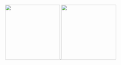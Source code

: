 <br/>
<a href="https://github.com/AVS1508">
  <img height="180em" src="https://github-readme-stats.vercel.app/api?username=luojunhui1&include_all_commits=true&count_private=true&line_height=20&title_color=7A7ADB&icon_color=2234AE&text_color=D3D3D3&bg_color=0,000000,130F40"" />
  <img height="180em" src="https://github-readme-stats.vercel.app/api/top-langs/?username=luojunhui1&layout=compact&text_color=daf7dc&bg_color=151515" />
</a>
<br/>
